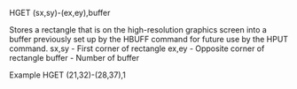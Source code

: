 HGET (sx,sy)-(ex,ey),buffer

Stores a rectangle that is on the high-resolution graphics screen into a buffer previously set up by the HBUFF command for future use by the HPUT command.
  sx,sy   - First corner of rectangle
  ex,ey   - Opposite corner of rectangle
  buffer  - Number of buffer

Example
HGET (21,32)-(28,37),1
